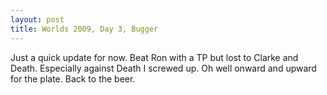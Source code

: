 ```yaml
---
layout: post
title: Worlds 2009, Day 3, Bugger
---
```

<p>Just a quick update for now. Beat Ron with a TP but lost to Clarke and Death. Especially against Death I screwed up. Oh well onward and upward for the plate. Back to the beer.</p>
